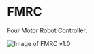 # FMRC 
Four Motor Robot Controller.


![Image of FMRC v1.0](https://raw.githubusercontent.com/svenssonjoel/FMRC/master/Pictures/FMRC_1_0.jpg)
